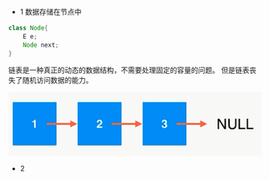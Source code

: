 - 1 数据存储在节点中 
```java
class Node{
    E e;
    Node next;
}
```
链表是一种真正的动态的数据结构，不需要处理固定的容量的问题。
但是链表丧失了随机访问数据的能力。

![链表](./image/链表01.png)

- 2 


